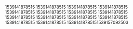 1539141878515
1539141878515
1539141878515
1539141878515
1539141878515
1539141878515
1539141878515
1539141878515
1539141878515
1539141878515
1539141878515
1539141878515
1539141878515
1539141878515
15391418785151539157092503